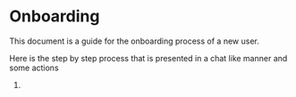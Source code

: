 # Onboarding

This document is a guide for the onboarding process of a new user.

Here is the step by step process that is presented in a chat like manner and some actions

1. 